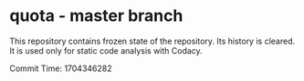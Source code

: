 # quota - master branch

This repository contains frozen state of the repository.
Its history is cleared. It is used only for static code
analysis with Codacy.

Commit Time: 1704346282